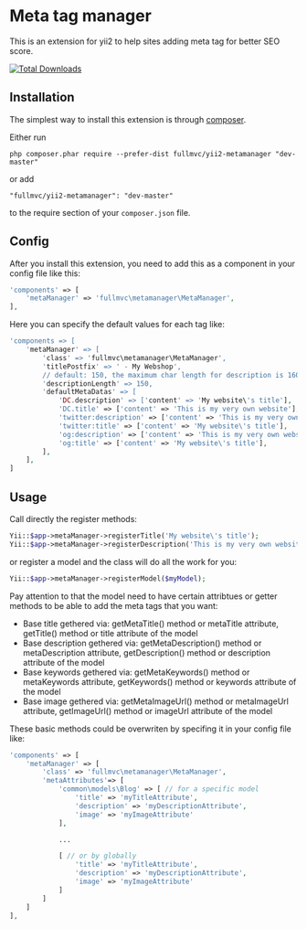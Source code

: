 Meta tag manager
==================
This is an extension for yii2 to help sites adding meta tag for better SEO score.

[![Total Downloads](https://poser.pugx.org/fullmvc/yii2-metamanager/downloads)](https://packagist.org/packages/fullmvc/yii2-metamanager)

Installation
------------

The simplest way to install this extension is through [composer](http://getcomposer.org/download/).

Either run

```
php composer.phar require --prefer-dist fullmvc/yii2-metamanager "dev-master"
```

or add

```
"fullmvc/yii2-metamanager": "dev-master"
```

to the require section of your `composer.json` file.

Config
-----

After you install this extension, you need to add this as a component in your config file like this:

```php
'components' => [
    'metaManager' => 'fullmvc\metamanager\MetaManager',
],
```

Here you can specify the default values for each tag like:

```php
'components => [
    'metaManager' => [
        'class' => 'fullmvc\metamanager\MetaManager',
        'titlePostfix' => ' - My Webshop',
        // default: 150, the maximum char length for description is 160 at 2019.04.08
        'descriptionLength' => 150, 
        'defaultMetaDatas' => [
            'DC.description' => ['content' => 'My website\'s title'],
            'DC.title' => ['content' => 'This is my very own website'],
            'twitter:description' => ['content' => 'This is my very own website'],
            'twitter:title' => ['content' => 'My website\'s title'],
            'og:description' => ['content' => 'This is my very own website'],
            'og:title' => ['content' => 'My website\'s title'],
        ],
    ],
]
```

Usage
-----

Call directly the register methods:

```php
Yii::$app->metaManager->registerTitle('My website\'s title');
Yii::$app->metaManager->registerDescription('This is my very own website');
```

or register a model and the class will do all the work for you:

```php
Yii::$app->metaManager->registerModel($myModel);
```

Pay attention to that the model need to have certain attribtues or getter
methods to be able to add the meta tags that you want:
- Base title gethered via: getMetaTitle() method or metaTitle attribute,
    getTitle() method or title attribute of the model
- Base description gethered via: getMetaDescription() method or metaDescription
    attribute, getDescription() method or description attribute of the model
- Base keywords gethered via: getMetaKeywords() method or metaKeywords attribute,
    getKeywords() method or keywords attribute of the model
- Base image gethered via: getMetaImageUrl() method or metaImageUrl attribute,
    getImageUrl() method or imageUrl attribute of the model

These basic methods could be overwriten by specifing it in your config file like:

```php
'components' => [
    'metaManager' => [
        'class' => 'fullmvc\metamanager\MetaManager',
        'metaAttributes'=> [
            'common\models\Blog' => [ // for a specific model
                'title' => 'myTitleAttribute',
                'description' => 'myDescriptionAttribute',
                'image' => 'myImageAttribute'
            ],

            ...

            [ // or by globally
                'title' => 'myTitleAttribute',
                'description' => 'myDescriptionAttribute',
                'image' => 'myImageAttribute'
            ]
        ]
    ]
],
```